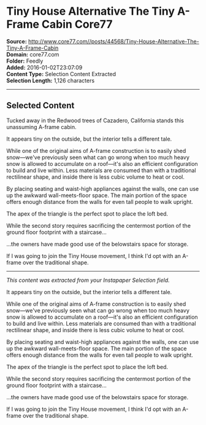 # Tiny House Alternative The Tiny A-Frame Cabin Core77

**Source:** http://www.core77.com//posts/44568/Tiny-House-Alternative-The-Tiny-A-Frame-Cabin  
**Domain:** core77.com  
**Folder:** Feedly  
**Added:** 2016-01-02T23:07:09  
**Content Type:** Selection Content Extracted  
**Selection Length:** 1,126 characters  


---

## Selected Content

Tucked away in the Redwood trees of Cazadero, California stands this unassuming A-frame cabin.

It appears tiny on the outside, but the interior tells a different tale.

While one of the original aims of A-frame construction is to easily shed snow—we've previously seen what can go wrong when too much heavy snow is allowed to accumulate on a roof—it's also an efficient configuration to build and live within. Less materials are consumed than with a traditional rectilinear shape, and inside there is less cubic volume to heat or cool.

By placing seating and waist-high appliances against the walls, one can use up the awkward wall-meets-floor space. The main portion of the space offers enough distance from the walls for even tall people to walk upright.

The apex of the triangle is the perfect spot to place the loft bed.

While the second story requires sacrificing the centermost portion of the ground floor footprint with a staircase...

...the owners have made good use of the belowstairs space for storage.

If I was going to join the Tiny House movement, I think I'd opt with an A-frame over the traditional shape.

---

*This content was extracted from your Instapaper Selection field.*

It appears tiny on the outside, but the interior tells a different tale.

While one of the original aims of A-frame construction is to easily shed snow—we've previously seen what can go wrong when too much heavy snow is allowed to accumulate on a roof—it's also an efficient configuration to build and live within. Less materials are consumed than with a traditional rectilinear shape, and inside there is less cubic volume to heat or cool.

By placing seating and waist-high appliances against the walls, one can use up the awkward wall-meets-floor space. The main portion of the space offers enough distance from the walls for even tall people to walk upright.

The apex of the triangle is the perfect spot to place the loft bed.

While the second story requires sacrificing the centermost portion of the ground floor footprint with a staircase...

...the owners have made good use of the belowstairs space for storage.

If I was going to join the Tiny House movement, I think I'd opt with an A-frame over the traditional shape.
